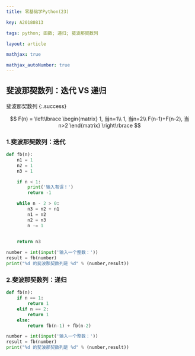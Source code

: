 ```yaml
---
title: 零基础学Python(23)

key: A20180813

tags: python; 函数; 递归; 斐波那契数列

layout: article

mathjax: true

mathjax_autoNumber: true
---
```


## 斐波那契数列：迭代 VS 递归

斐波那契数列
{:.success}

$$
F(n) =
\left\lbrace
\begin{matrix}
1, 当n=1\\
1, 当n=2\\
F(n-1)+F(n-2), 当n>2
\end{matrix}
\right\rbrace
$$

<!--more-->

### 1.斐波那契数列：迭代

```python
def fb(n):
    n1 = 1
    n2 = 1
    n3 = 1

    if n < 1:
        print('输入有误！')
        return -1

    while n - 2 > 0:
        n3 = n2 + n1
        n1 = n2
        n2 = n3
        n -= 1


    return n3
        
number = int(input('输入一个整数：'))
result = fb(number)
print("%d 的斐波那契数列是 %d" % (number,result))
```

### 2.斐波那契数列：递归

```python
def fb(n):
    if n == 1:
        return 1
    elif n == 2:
        return 1
    else:
        return fb(n-1) + fb(n-2)

number = int(input('输入一个整数：'))
result = fb(number)
print("%d 的斐波那契数列是 %d" % (number,result))
```